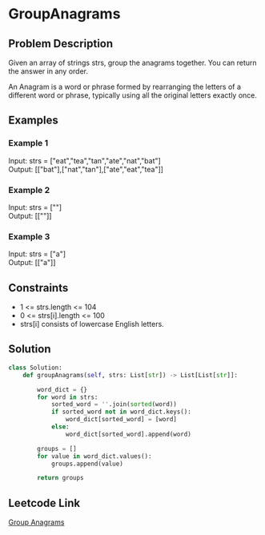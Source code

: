 # GroupAnagrams

## Problem Description
Given an array of strings strs, group the anagrams together. You can return the answer in any order.<br>

An Anagram is a word or phrase formed by rearranging the letters of a different word or phrase, typically using all the original letters exactly once.<br>

## Examples
### Example 1
Input: strs = ["eat","tea","tan","ate","nat","bat"]<br>
Output: [["bat"],["nat","tan"],["ate","eat","tea"]]<br>

### Example 2
Input: strs = [""]<br>
Output: [[""]]<br>

### Example 3
Input: strs = ["a"]<br>
Output: [["a"]]<br>

## Constraints
- 1 <= strs.length <= 104
- 0 <= strs[i].length <= 100
- strs[i] consists of lowercase English letters.

## Solution
```python
class Solution:
    def groupAnagrams(self, strs: List[str]) -> List[List[str]]:

        word_dict = {}
        for word in strs:
            sorted_word = ''.join(sorted(word))
            if sorted_word not in word_dict.keys():
                word_dict[sorted_word] = [word]
            else:
                word_dict[sorted_word].append(word)

        groups = []
        for value in word_dict.values():
            groups.append(value)

        return groups
```

## Leetcode Link
[Group Anagrams](https://leetcode.com/problems/group-anagrams/)
